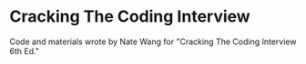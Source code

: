 # Cracking The Coding Interview
Code and materials wrote by Nate Wang for "Cracking The Coding Interview 6th Ed."
